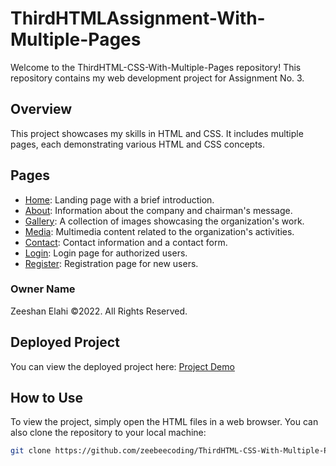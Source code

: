 # ThirdHTMLAssignment-With-Multiple-Pages

Welcome to the ThirdHTML-CSS-With-Multiple-Pages repository! This repository contains my web development project for Assignment No. 3.

## Overview

This project showcases my skills in HTML and CSS. It includes multiple pages, each demonstrating various HTML and CSS concepts.

## Pages

- [Home](home.html): Landing page with a brief introduction.
- [About](about.html): Information about the company and chairman's message.
- [Gallery](gallery.html): A collection of images showcasing the organization's work.
- [Media](media.html): Multimedia content related to the organization's activities.
- [Contact](contact.html): Contact information and a contact form.
- [Login](login.html): Login page for authorized users.
- [Register](register.html): Registration page for new users.


### Owner Name

Zeeshan Elahi
©2022. All Rights Reserved.

## Deployed Project

You can view the deployed project here: [Project Demo](https://zeebeecoding.github.io/ThirdHTML-CSS-With-Multiple-Pages/)
## How to Use

To view the project, simply open the HTML files in a web browser. You can also clone the repository to your local machine:

```bash
git clone https://github.com/zeebeecoding/ThirdHTML-CSS-With-Multiple-Pages.git


